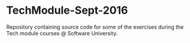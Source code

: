 # TechModule-Sept-2016
Repository containing source code for some of the exercises during the Tech module courses @ Software University.
